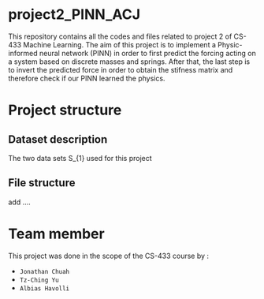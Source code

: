 # project2_PINN_ACJ

This repository contains all the codes and files related to project 2 of CS-433 Machine Learning. The aim of this project is to implement a Physic-informed neural network (PINN) in order to first predict the forcing acting on a system based on discrete masses and springs. After that, the last step is to invert the predicted force in order to obtain the stifness matrix and therefore check if our PINN learned the physics. 

# Project structure 

## Dataset description
The two data sets S_{1} used for this project 


## File structure 
add .... 


# Team member 
This project was done in the scope of the CS-433 course by : 
*   `Jonathan Chuah`
*   `Tz-Ching Yu`
*   `Albias Havolli `
